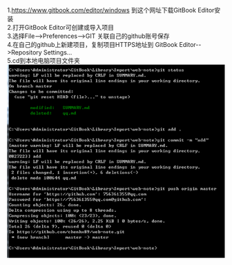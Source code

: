 1.https://www.gitbook.com/editor/windows 到这个网址下载GitBook Editor安装<br>
2.打开GitBook Editor可创建或导入项目<br>
3.选择File-->Preferences-->GIT  关联自己的github账号保存<br>
4.在自己的github上新建项目，复制项目HTTPS地址到 GitBook Editor-->Repository Settings...<br>
5.cd到本地电脑项目文件夹<br>
![](images/Image.png)
